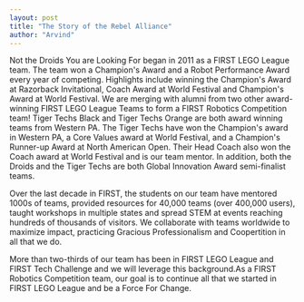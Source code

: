 ```yaml
---
layout: post
title: "The Story of the Rebel Alliance"
author: "Arvind"
---
```


Not the Droids You are Looking For began in 2011 as a FIRST LEGO League team. The team won a Champion's Award and a Robot Performance Award every year of competing. Highlights include winning the Champion's Award at Razorback Invitational, Coach Award at World Festival and Champion's Award at World Festival. We are merging with alumni from two other award-winning FIRST LEGO League Teams to form a FIRST Robotics Competition team! Tiger Techs Black and Tiger Techs Orange are both award winning teams from Western PA. The Tiger Techs have won the Champion's award in Western PA, a Core Values award at World Festival, and a Champion's Runner-up Award at North American Open. Their Head Coach also won the Coach award at World Festival and is our team mentor. In addition, both the Droids and the Tiger Techs are both Global Innovation Award semi-finalist teams.

Over the last decade in FIRST, the students on our team have mentored 1000s of teams, provided resources for 40,000 teams (over 400,000 users), taught workshops in multiple states and spread STEM at events reaching hundreds of thousands of visitors. We collaborate with teams worldwide to maximize impact, practicing Gracious Professionalism and Coopertition in all that we do.

 More than two-thirds of our team has been in FIRST LEGO League and FIRST Tech Challenge and we will leverage this background.As a FIRST Robotics Competition team, our goal is to continue all that we started in FIRST LEGO League and be a Force For Change.
